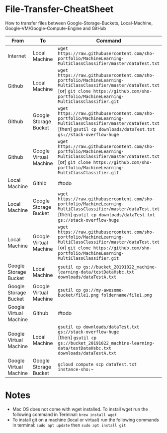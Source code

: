 # File-Transfer-CheatSheet
How to transfer files between Google-Storage-Buckets, Local-Machine, Google-VM/Google-Compute-Engine and GitHub

| From                   | To                     | Command
| ---------------------- | ---------------------- | ---------------------------------------------------------------------------------------------------------------- 
| Internet               | Local Machine          | ```wget https://raw.githubusercontent.com/sho-portfolio/MachineLearning-MultiClassClassifier/master/dataTest.txt```    
| Github                 | Local Machine          | ```wget https://raw.githubusercontent.com/sho-portfolio/MachineLearning-MultiClassClassifier/master/dataTest.txt``` <br/> [or] ```git clone https://github.com/sho-portfolio/MachineLearning-MultiClassClassifier.git```                                                                                                              
| Github                 | Google Storage Bucket  | ```wget https://raw.githubusercontent.com/sho-portfolio/MachineLearning-MultiClassClassifier/master/dataTest.txt``` <br/>[then] ```gsutil cp downloads/dataTest.txt gs://stack-overflow-huge```                                            
| Github                 | Google Virtual Machine | ```wget https://raw.githubusercontent.com/sho-portfolio/MachineLearning-MultiClassClassifier/master/dataTest.txt``` <br/>[or] ```git clone https://github.com/sho-portfolio/MachineLearning-MultiClassClassifier.git```                    
| Local Machine          | Githib                 | #todo
| Local Machine          | Google Storage Bucket  | ```wget https://raw.githubusercontent.com/sho-portfolio/MachineLearning-MultiClassClassifier/master/dataTest.txt``` <br/>[then] ```gsutil cp downloads/dataTest.txt gs://stack-overflow-huge```
| Local Machine          | Google Virtual Machine | ```wget https://raw.githubusercontent.com/sho-portfolio/MachineLearning-MultiClassClassifier/master/dataTest.txt``` <br/>[or] ```git clone https://github.com/sho-portfolio/MachineLearning-MultiClassClassifier.git```
| Google Storage Bucket  | Local Machine          | ```gsutil cp gs://bucket_20191022_machine-learning-data/testDataHsbc.txt downloads/dataTestA.txt``` 
| Google Storage Bucket  | Google Virtual Machine | ```gsutil cp gs://my-awesome-bucket/file1.png foldername/file1.png```
| Google Virtual Machine | Github                 | #todo
| Google Virtual Machine | Local Machine          | ```gsutil cp downloads/dataTest.txt gs://stack-overflow-huge``` <br/> [then] ```gsutil cp gs://bucket_20191022_machine-learning-data/testDataHsbc.txt downloads/dataTestA.txt```
| Google Virtual Machine | Google Storage Bucket  | ```gcloud compute scp dataTest.txt instance-sho:~```


# Notes
* Mac OS does not come with wget installed.  To install wget run the following command in Terminal: ```brew install wget```
* To install git on a machine (local or virtual) run the following commands in terminal: ```sudo apt update``` then 
```sudo apt install git```
